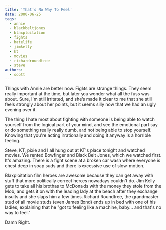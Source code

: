 ```yaml
---
title: 'That’s No Way To Feel'
date: 2000-06-25
tags:
  - annie
  - blackbeltjones
  - blaxploitation
  - fights
  - hatelife
  - jimkelly
  - kt
  - movies
  - richardroundtree
  - steve
authors:
  - scott
---
```


Things with Annie are better now. Fights are strange things. They seem really important at the time, but later you wonder what all the fuss was about. Sure, I'm still irritated, and she's made it clear to me that she still feels strongly about her points, but it seems silly now that we had an ugly evening over it.

The thing I hate most about fighting with someone is being able to watch yourself from the logical part of your mind, and see the emotional part say or do something really really dumb, and not being able to stop yourself. Knowing that you're acting irrationally and doing it anyway is a horrible feeling.

Steve, KT, pixie and I all hung out at KT's place tonight and watched movies. We rented Bowfinger and Black Belt Jones, which we watched first. It's amazing. There is a fight scene at a broken car wash where everyone is chest deep in soap suds and there is excessive use of slow-motion.

Blaxploitation film heroes are awesome because they can get away with stuff that more politically correct heroes nowadays couldn't do. Jim Kelly gets to take all his brothas to McDonalds with the money they stole from the Mob, and gets it on with the leading lady at the beach after they exchange insults and she slaps him a few times. Richard Roundtree, the grandmaster stud of all movie studs (even James Bond) ends up in bed with one of his ladies, explaining that he "got to feeling like a machine, baby... and that's no way to feel."

Damn Right.
